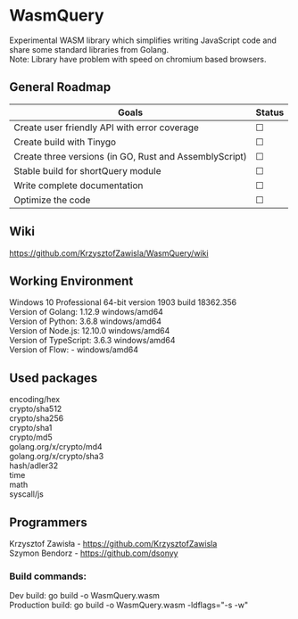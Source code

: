# WasmQuery
Experimental WASM library which simplifies writing JavaScript code and share some standard libraries from Golang.  
Note: Library have problem with speed on chromium based browsers.
## General Roadmap
| Goals | Status |
| --- | --- |
| Create user friendly API with error coverage | ☐ | 
| Create build with Tinygo | ☐ | 
| Create three versions (in GO, Rust and AssemblyScript) | ☐ | 
| Stable build for shortQuery module | ☐ | 
| Write complete documentation | ☐ | 
| Optimize the code | ☐ | 
## Wiki
https://github.com/KrzysztofZawisla/WasmQuery/wiki
## Working Environment
Windows 10 Professional 64-bit version 1903 build 18362.356  
Version of Golang: 1.12.9 windows/amd64  
Version of Python: 3.6.8 windows/amd64  
Version of Node.js: 12.10.0 windows/amd64  
Version of TypeScript: 3.6.3 windows/amd64  
Version of Flow: - windows/amd64
## Used packages
encoding/hex  
crypto/sha512  
crypto/sha256  
crypto/sha1  
crypto/md5  
golang.org/x/crypto/md4  
golang.org/x/crypto/sha3  
hash/adler32  
time  
math  
syscall/js  
## Programmers
Krzysztof Zawisła - https://github.com/KrzysztofZawisla  
Szymon Bendorz - https://github.com/dsonyy
### Build commands:
Dev build: go build -o WasmQuery.wasm  
Production build: go build -o WasmQuery.wasm -ldflags="-s -w"
